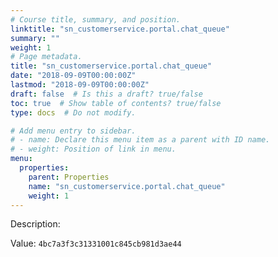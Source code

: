 ```yaml
---
# Course title, summary, and position.
linktitle: "sn_customerservice.portal.chat_queue"
summary: ""
weight: 1
# Page metadata.
title: "sn_customerservice.portal.chat_queue"
date: "2018-09-09T00:00:00Z"
lastmod: "2018-09-09T00:00:00Z"
draft: false  # Is this a draft? true/false
toc: true  # Show table of contents? true/false
type: docs  # Do not modify.

# Add menu entry to sidebar.
# - name: Declare this menu item as a parent with ID name.
# - weight: Position of link in menu.
menu:
  properties:
    parent: Properties
    name: "sn_customerservice.portal.chat_queue"
    weight: 1
---
```


Description: 


Value: `4bc7a3f3c31331001c845cb981d3ae44`